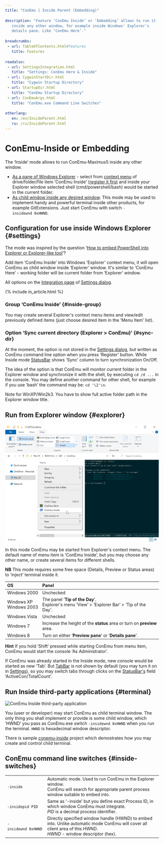 ```yaml
---
title: "ConEmu | Inside Parent (Embedding)"

description: "Feature ‘ConEmu Inside’ or ‘Embedding’ allows to run it
   inside any other window, for example inside Windows' Explorer's
   details pane. Like ‘ConEmu Here’."

breadcrumbs:
 - url: TableOfContents.html#features
   title: Features

readalso:
 - url: SettingsIntegration.html
   title: "Settings: ConEmu Here & Inside"
 - url: CygwinStartDir.html
   title: "Cygwin Startup Directory"
 - url: StartupDir.html
   title: "ConEmu Startup Directory"
 - url: ConEmuArgs.html
   title: "ConEmu.exe Command Line Switches"

otherlang:
   en: /en/InsideParent.html
   ru: /ru/InsideParent.html
---
```


# ConEmu-Inside or Embedding

The ‘Inside’ mode allows to run ConEmu-Maximus5
inside any other window.

* [As a pane of Windows Explorer](#explorer) - select
  from [context menu](#settings) of drive/folder/file item ‘ConEmu Inside’
  ([register it first](SettingsIntegration.html)
  and inside your Explorer window selected shell
  (cmd/powershell/bash) would be started in the current folder.
* [As child window inside any desired window](#terminal).
  This mode may be used to implement handy and powerful terminal
  inside other products, for example GitExtensions.
  Just start ConEmu with switch `-insidewnd 0xHWND`.



## Configuration for use inside Windows Explorer  {#settings}

The mode was inspired by the question
‘[How to embed PowerShell into Explorer or Explorer-like tool](http://superuser.com/a/441531/139371)’?

Add item ‘ConEmu Inside’ into Windows ‘Explorer’ context menu,
it will open ConEmu as child window inside ‘Explorer’ window.
It's similar to ‘ConEmu Here’ - working folder will be current folder from ‘Explorer’ window.

All options on the [Integration page](SettingsIntegration.html) of [Settings dialog](Settings.html).

{% include in_article.html %}


### Group ‘ConEmu Inside’   {#inside-group}
You may create several Explorer's context menu items
and view/edit previously defined items
(just choose desired item in the ‘Menu Item’ list).


### Option ‘Sync current directory (Explorer > ConEmu)’   {#sync-dir}
At the moment, the option is not stored in the [Settings dialog](Settings.html),
but written as ConEmu command line option when you press ‘Register’ button.
While Inside mode [StatusBar](StatusBar.html) shows ‘Sync’ column
to turn synchronization On/Off.

The idea of the option is that ConEmu will monitor current folder in the
Explorer window and synchronize it with the shell, by executing `cd /d ...`
in the console.
You may define another command for other shell, for example if you use ‘bash’
the command may be: `cd '\2'\n`.

Note for WinXP/Win2k3. You have to show full active folder path
in the Explorer window title.


## Run from Explorer window  {#explorer}

![ConEmu Inside Explorer's window](/img/ConEmuInside.png)

In this mode ConEmu may be started from Explorer's context menu.
The default name of menu item is ‘ConEmu Inside’, but you may
choose any other name,
or create several items for different shells.

**NB**
This mode requires some free space (Details, Preview or Status areas)
to ‘inject’ terminal inside it.

| OS | Panel |
|:----|:----|
| Windows 2000 | Unchecked |
| Windows XP <br/> Windows 2003 | The panel ‘**Tip of the Day**’. <br/> Explorer's menu ‘View’ > ‘Explorer Bar’ > ‘Tip of the Day’. |
| Windows Vista | Unchecked |
| Windows 7 | Increase the height of the **status** area or turn on **preview** area. |
| Windows 8 | Turn on either ‘**Preview pane**’ or ‘**Details pane**’. |

**Hint**
If you hold ‘Shift’ pressed while starting ConEmu from menu item,
ConEmu would start the console ‘As Administrator’.

If ConEmu was already started in the Inside mode, new console would be started as new ‘Tab’.
But [TabBar](TabBar.html) is not shown by default
(you may turn it on in [Settings](SettingsTabBar.html)),
so you may switch tabs through clicks on the [StatusBar's](StatusBar.html)
field ‘ActiveCon/TotalCount’.



## Run Inside third-party applications  {#terminal}

![ConEmu Inside third-party application](/img/ConEmuInside2.png)

You (user or developer) may start ConEmu as child terminal window.
The only thing you shall implement or provide is some child window,
which ‘HWND’ you pass as ConEmu.exe switch `-insidewnd 0xHWND`
when you run the terminal. `HWND` is hexadecimal window descriptor.

There is sample [conemu-inside](https://github.com/Maximus5/conemu-inside)
project which demostrates how you may create and control child terminal.



## ConEmu command line switches  {#inside-switches}

| | |
|:----|:----|
| `-inside` | Automatic mode. Used to run ConEmu in the Explorer window. <br/> ConEmu will search for appropriate parent process window suitable to embed into. |
| `-insidepid PID` | Same as ‘-inside’ but you define exact Process ID, in which window ConEmu must integrate. <br/> *PID* is a decimal process identifier. |
| `-insidewnd 0xHWND` | Directly specified window handle (HWND) to embed into. Unlike automatic mode ConEmu will cover all client area of this HWND. <br/> *HWND* - window descriptor (hex). |
